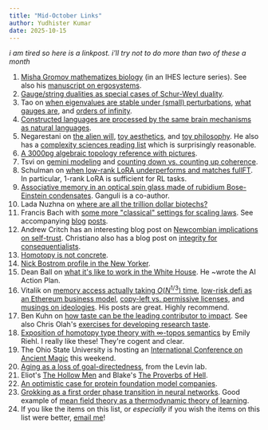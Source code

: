 ```yaml
---
title: "Mid-October Links"
author: Yudhister Kumar
date: 2025-10-15
---
```

*i am tired so here is a linkpost. i'll try not to do more than two of these a month*

1.  [Misha Gromov mathematizes biology](https://www.youtube.com/watch?v=pJfqnE1wRqk) (in an IHES lecture series). See also his [manuscript on ergosystems](https://www.ihes.fr/~gromov/wp-content/uploads/2018/08/ergobrain.pdf).
2.  [Gauge/string dualities as special cases of Schur-Weyl duality](https://arxiv.org/abs/0804.2764).
3. Tao on [when eigenvalues are stable under (small) perturbations](https://terrytao.wordpress.com/2008/10/28/when-are-eigenvalues-stable/), [what gauges are](https://terrytao.wordpress.com/2008/09/27/what-is-a-gauge/), and [orders of infinity](https://terrytao.wordpress.com/2025/05/04/orders-of-infinity/).
4. [Constructed languages are processed by the same brain mechanisms as natural languages](https://www.biorxiv.org/content/10.1101/2023.07.28.550667v1).
5. Negarestani on [the alien will](https://toyphilosophy.com/2018/10/19/the-psyche-and-the-carrion/), [toy aesthetics](https://toyphilosophy.com/2018/04/02/on-toy-aesthetics-wittgensteins-pinball-machine-part-1/), and [toy philosophy](https://toyphilosophy.com/2018/02/02/toy-philosophy-universes-part-1/). He also has a [complexity sciences reading list](https://toyphilosophy.com/2018/02/09/complexity-collection/) which is surprisingly reasonable.
6. [A 3000pg algebraic topology reference with pictures](https://friedl.app.uni-regensburg.de/papers/1at-uptodate.pdf).
7. Tsvi on [gemini modeling](https://tsvibt.blogspot.com/2022/08/gemini-modeling.html) and [counting down vs. counting up coherence](https://tsvibt.blogspot.com/2022/10/counting-down-vs-counting-up-coherence.html). 
8. Schulman on [when low-rank LoRA underperforms and matches fullFT](https://thinkingmachines.ai/blog/lora/). In particular, 1-rank LoRA is sufficient for RL tasks.  
9. [Associative memory in an optical spin glass made of rubidium Bose-Einstein condensates](https://arxiv.org/abs/2509.12202v1). Ganguli is a co-author.
10. Lada Nuzhna on [where are all the trillion dollar biotechs?](https://www.ladanuzhna.xyz/writing/trillion-dollar-biotechs)
11. Francis Bach with [some more "classical" settings for scaling laws](https://arxiv.org/abs/2505.19227). See accompanying [blog](https://francisbach.com/scaling-laws-text/) [posts](https://francisbach.com/scaling-laws-of-optimization/). 
12. Andrew Critch has an interesting blog post on [Newcombian implications on self-trust](https://acritch.com/deserving-trust/). Christiano also has a blog post on [integrity for consequentialists](https://sideways-view.com/2016/11/14/integrity-for-consequentialists/). 
13. [Homotopy is not concrete](http://link.springer.com/10.1007/BFb0058516).
14. [Nick Bostrom profile in the New Yorker](https://www.newyorker.com/magazine/2015/11/23/doomsday-invention-artificial-intelligence-nick-bostrom). 
15. Dean Ball on [what it's like to work in the White House](https://www.hyperdimensional.co/p/what-its-like-to-work-at-the-white). He ~wrote the AI Action Plan. 
16. Vitalik on [memory access actually taking $O(N^{1/3})$ time](https://vitalik.eth.limo/general/2025/10/05/memory13.html), [low-risk defi as an Ethereum business model](https://vitalik.eth.limo/general/2025/09/21/low_risk_defi.html), [copy-left vs. permissive licenses](https://vitalik.eth.limo/general/2025/07/07/copyleft.html), and [musings on ideologies](https://vitalik.eth.limo/general/2025/08/12/ideas.html). His posts are great. Highly recommend.
17. Ben Kuhn on [how taste can be the leading contributor to impact](https://www.benkuhn.net/impact/). See also Chris Olah's [exercises for developing research taste](https://colah.github.io/notes/taste/). 
18. [Exposition of homotopy type theory with $\infty$-topos semantics](https://emilyriehl.github.io/files/semantics.pdf) by Emily Riehl. I really like these! They're cogent and clear. 
19. The Ohio State University is hosting an [International Conference on Ancient Magic](https://classics.osu.edu/events/international-conference-ancient-magic) this weekend. 
20. [Aging as a loss of goal-directedness](https://advanced.onlinelibrary.wiley.com/doi/10.1002/advs.202509872), from the Levin lab. 
21. Eliot's [The Hollow Men](https://poets.org/poem/hollow-men) and Blake's [The Proverbs of Hell](https://poets.org/poem/proverbs-hell). 
22. [An optimistic case for protein foundation model companies](https://www.owlposting.com/p/the-optimistic-case-for-protein-foundation-193). 
23. [Grokking as a first order phase transition in neural networks](https://arxiv.org/abs/2310.03789v3). Good example of [mean field theory as a thermodynamic theory of learning](https://www.lesswrong.com/posts/M2bs6xCbmc79nwr8j/dmitry-vaintrob-s-shortform?commentId=A8Ziwhts35dgqbz52). 
24. If you like the items on this list, or *especially* if you wish the items on this list were better, [email me](mailto:yudhister@berkeley.edu)! 